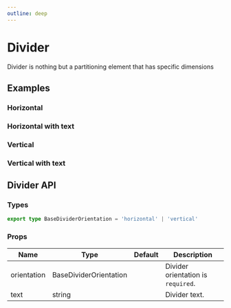 ```yaml
---
outline: deep
---
```


<script setup lang="ts">
import DividerHorizontal from './demo/divider/divider-horizontal.vue'
import DividerVertical from './demo/divider/divider-vertical.vue'
import DividerTextHorizontal from './demo/divider/divider-text-horizontal.vue'
import DividerTextVertical from './demo/divider/divider-text-vertical.vue'
</script>

# Divider

Divider is nothing but a partitioning element that has specific dimensions

## Examples

### Horizontal

<!--@include: ./demo/divider/divider-horizontal.md-->

### Horizontal with text

<!--@include: ./demo/divider/divider-text-horizontal.md-->

### Vertical

<!--@include: ./demo/divider/divider-vertical.md-->

### Vertical with text

<!--@include: ./demo/divider/divider-text-vertical.md-->

## Divider API

### Types

```ts
export type BaseDividerOrientation = 'horizontal' | 'vertical'
```

### Props

| Name        | Type                   | Default | Description                        |
| ----------- | ---------------------- | ------- | ---------------------------------- |
| orientation | BaseDividerOrientation |         | Divider orientation is `required`. |
| text        | string                 |         | Divider text.                      |
